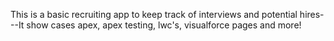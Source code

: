 This is a basic recruiting app to keep track of interviews and potential hires---It show cases apex, apex testing, lwc's, visualforce pages and more!
